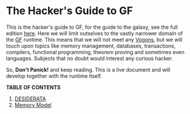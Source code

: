 # The Hacker's Guide to GF

This is the hacker's guide to GF, for the guide to the galaxy, see the full edition [here](https://en.wikipedia.org/wiki/The_Hitchhiker%27s_Guide_to_the_Galaxy).
Here we will limit outselves to the vastly narrower domain of the [GF](https://www.grammaticalframework.org) runtime. This means that we will not meet 
any [Vogons](https://en.wikipedia.org/wiki/Vogon), but we will touch upon topics like memory management, databases, transactions, compilers, 
functional programming, theorem proving and sometimes even languages. Subjects that no doubt would interest any curious hacker.

So, **Don't Panick!** and keep reading. This is a live document and will develop together with the runtime itself.

**TABLE OF CONTENTS**

1. [DESIDERATA](DESIDERATA.md)
2. [Memory Model](memory_model.md)

